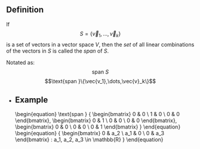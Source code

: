## Definition
If $$S=\{\vec{v}_1,\dots,\vec{v}_k\}$$ is a set of vectors in a vector space $V$, then the *set* of all linear combinations of the vectors in $S$ is called the *span* of $S$.

Notated as:
$$\text{span }S$$
$$\text{span }\{\vec{v_1},\dots,\vec{v}_k\}$$
- ## Example
  \begin{equation}
  \text{span }
  \{
  \begin{bmatrix}
  0 & 0 \\
  1 & 0 \\
  0 & 0
  \end{bmatrix},
  \begin{bmatrix}
  0 & 1 \\ 
  0 & 0 \\
  0 & 0
  \end{bmatrix},
  \begin{bmatrix}
  0 & 0 \\
  0 & 0 \\
  0 & 1
  \end{bmatrix}
  \}
  \end{equation}
  \begin{equation}
  \{
  \begin{bmatrix}
  0 & a_2 \\
  a_1 & 0 \\
  0 & a_3
  \end{bmatrix}
  : a_1, a_2, a_3 \in \mathbb{R}
  \}
  \end{equation}